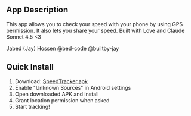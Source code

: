 ## App Description

This app allows you to check your speed with your phone by using GPS permission. It also lets you share your speed. 
Built with Love and Claude Sonnet 4.5 <3

Jabed (Jay) Hossen
@bed-code
@builtby-jay

## Quick Install
1. Download: [SpeedTracker.apk](https://github.com/builtby-jay/speedtracker-gps/blob/main/releases/latest/download/SpeedTracker.apk)
2. Enable "Unknown Sources" in Android settings
3. Open downloaded APK and install
4. Grant location permission when asked
5. Start tracking!
